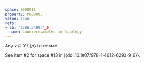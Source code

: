 ```yaml
---
space: S000011
property: P000001
value: true
refs:
- zb: "0386.54001"_6
  name: Counterexamples in Topology
---
```


Any $x \in X \setminus \{p\}$ is isolated.

See item #2 for space #13 in {{doi:10.1007/978-1-4612-6290-9_6}}.
